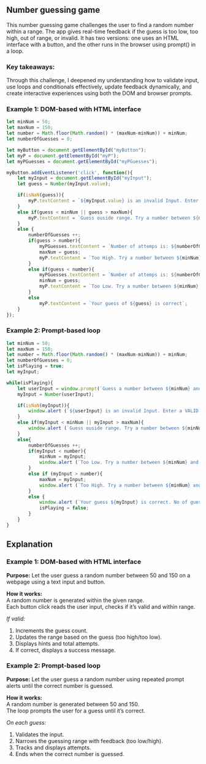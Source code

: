 ## **Number guessing game**  
This number guessing game challenges the user to find a random number within a range. The app gives real-time feedback if the guess is too low, too high, out of range, or invalid. It has two versions: one uses an HTML interface with a button, and the other runs in the browser using prompt() in a loop. 

### Key takeaways:  
Through this challenge, I deepened my understanding how to validate input, use loops and conditionals effectively, update feedback dynamically, and create interactive experiences using both the DOM and browser prompts.   

### Example 1: DOM-based with HTML interface
```javascript
let minNum = 50;
let maxNum = 150;
let number = Math.floor(Math.random() * (maxNum-minNum)) + minNum;
let numberOfGuesses = 0;

let myButton = document.getElementById("myButton");
let myP = document.getElementById("myP");
let myPGuesses = document.getElementById("myPGuesses");

myButton.addEventListener('click', function(){
    let myInput = document.getElementById("myInput");
    let guess = Number(myInput.value);

    if(isNaN(guess)){
        myP.textContent = `${myInput.value} is an invalid Input. Enter a number`; 
    }
    else if(guess < minNum || guess > maxNum){
        myP.textContent = `Guess ouside range. Try a number between ${minNum} and ${maxNum}`;
    }
    else {
        numberOfGuesses ++;
        if(guess > number){
            myPGuesses.textContent = `Number of attemps is: ${numberOfGuesses}`;
            maxNum = guess;
            myP.textContent = `Too High. Try a number between ${minNum} and ${maxNum}`;
        }
        else if(guess < number){
            myPGuesses.textContent = `Number of attemps is: ${numberOfGuesses}`;
            minNum = guess;
            myP.textContent = `Too Low. Try a number between ${minNum} and ${maxNum}`;
        }
        else
            myP.textContent = `Your guess of ${guess} is correct`; 
    }
});
```

### Example 2: Prompt-based loop 
```javascript
let minNum = 50;
let maxNum = 150;
let number = Math.floor(Math.random() * (maxNum-minNum)) + minNum;
let numberOfGuesses = 0;
let isPlaying = true;
let myInput;

while(isPlaying){
    let userInput = window.prompt(`Guess a number between ${minNum} and ${maxNum}`);
    myInput = Number(userInput);

    if(isNaN(myInput)){
        window.alert (`${userInput} is an invalid Input. Enter a VALID number"`);
    }
    else if(myInput < minNum || myInput > maxNum){
        window.alert (`Guess ouside range. Try a number between ${minNum} and ${maxNum}`);
    }
    else{
        numberOfGuesses ++;    
        if(myInput < number){
            minNum = myInput;
            window.alert (`Too Low. Try a number between ${minNum} and ${maxNum}`);
        }
        else if (myInput > number){
            maxNum = myInput;
            window.alert (`Too High. Try a number between ${minNum} and ${maxNum}`);
        }
        else {
            window.alert (`Your guess ${myInput} is correct. No of guesses is: ${numberOfGuesses}`);
            isPlaying = false; 
        } 
    }
}
```

## Explanation
### Example 1: DOM-based with HTML interface    
**Purpose:** Let the user guess a random number between 50 and 150 on a webpage using a text input and button.  

**How it works:**  
A random number is generated within the given range.  
Each button click reads the user input, checks if it’s valid and within range.  

*If valid:*
1. Increments the guess count.  
2. Updates the range based on the guess (too high/too low).  
3. Displays hints and total attempts.  
4. If correct, displays a success message.   

### Example 2: Prompt-based loop
**Purpose:** Let the user guess a random number using repeated prompt alerts until the correct number is guessed.  

**How it works:**    
A random number is generated between 50 and 150.    
The loop prompts the user for a guess until it’s correct.  

*On each guess:*
1. Validates the input.  
2. Narrows the guessing range with feedback (too low/high).  
3. Tracks and displays attempts.  
4. Ends when the correct number is guessed.    